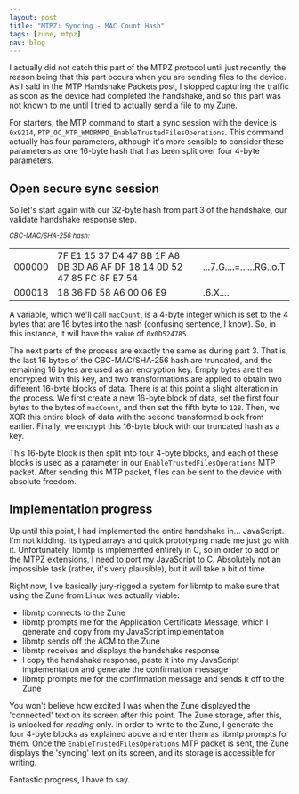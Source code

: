 ```yaml
---
layout: post
title: "MTPZ: Syncing - MAC Count Hash"
tags: [zune, mtpz]
nav: blog
---
```


I actually did not catch this part of the MTPZ protocol until just recently, the reason being that this part occurs when you are
sending files to the device. As I said in the MTP Handshake Packets post, I stopped capturing the traffic as soon as the device
had completed the handshake, and so this part was not known to me until I tried to actually send a file to my Zune.

For starters, the MTP command to start a sync session with the device is `0x9214`, `PTP_OC_MTP_WMDRMPD_EnableTrustedFilesOperations`.
This command actually has four parameters, although it's more sensible to consider these parameters as one 16-byte hash that has been
split over four 4-byte parameters.

Open secure sync session
-----------------------

So let's start again with our 32-byte hash from part 3 of the handshake, our validate handshake response step.

<em><sub>CBC-MAC/SHA-256 hash:</sub></em>
<table class="hex_table"><tbody><tr class="hex_row"><td class="hex_address">000000</td><td class="hex_value">7F E1 15 37 D4 47 8B 1F A8 DB 3D A6 AF DF 18 14 0D 52 47 85 FC 6F E7 54 </td><td class="hex_ascii">...7.G....=......RG..o.T</td></tr><tr class="hex_row"><td class="hex_address">000018</td><td class="hex_value">18 36 FD 58 A6 00 06 E9 </td><td class="hex_ascii">.6.X....</td></tr></tbody></table>

A variable, which we'll call `macCount`, is a 4-byte integer which is set to the 4 bytes that are 16 bytes into the hash (confusing sentence,
I know). So, in this instance, it will have the value of `0x0D524785`.

The next parts of the process are exactly the same as during part 3. That is, the last 16 bytes of the CBC-MAC/SHA-256 hash are truncated,
and the remaining 16 bytes are used as an encryption key. Empty bytes are then encrypted with this key, and two transformations are applied
to obtain two different 16-byte blocks of data. There is at this point a slight alteration in the process. We first create a new 16-byte
block of data, set the first four bytes to the bytes of `macCount`, and then set the fifth byte to `128`. Then, we XOR this entire block
of data with the second transformed block from earlier. Finally, we encrypt this 16-byte block with our truncated hash as a key.

This 16-byte block is then split into four 4-byte blocks, and each of these blocks is used as a parameter in our `EnableTrustedFilesOperations`
MTP packet. After sending this MTP packet, files can be sent to the device with absolute freedom.

Implementation progress
-----------------------

Up until this point, I had implemented the entire handshake in... JavaScript. I'm not kidding. Its typed arrays and quick prototyping made me
just go with it. Unfortunately, libmtp is implemented entirely in C, so in order to add on the MTPZ extensions, I need to port my JavaScript to C.
Absolutely not an impossible task (rather, it's very plausible), but it will take a bit of time. 

Right now, I've basically jury-rigged a system for libmtp to make sure that using the Zune from Linux was actually viable:

* libmtp connects to the Zune
* libmtp prompts me for the Application Certificate Message, which I generate and copy from my JavaScript implementation
* libmtp sends off the ACM to the Zune
* libmtp receives and displays the handshake response
* I copy the handshake response, paste it into my JavaScript implementation and generate the confirmation message
* libmtp prompts me for the confirmation message and sends it off to the Zune

You won't believe how excited I was when the Zune displayed the 'connected' text on its screen after this point. The Zune storage, after this, is
unlocked for _reading_ only. In order to write to the Zune, I generate the four 4-byte blocks as explained above and enter them as libmtp prompts for them.
Once the `EnableTrustedFilesOperations` MTP packet is sent, the Zune displays the 'syncing' text on its screen, and its storage is accessible for writing.

Fantastic progress, I have to say.

